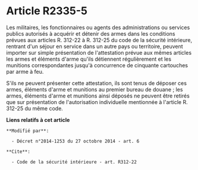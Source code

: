 # Article R2335-5

Les militaires, les fonctionnaires ou agents des administrations ou services publics autorisés à acquérir et détenir des
armes dans les conditions prévues aux articles R. 312-22 à R. 312-25 du code de la sécurité intérieure, rentrant d'un séjour
en service dans un autre pays ou territoire, peuvent importer sur simple présentation de l'attestation prévue aux mêmes
articles les armes et éléments d'arme qu'ils détiennent régulièrement et les munitions correspondantes jusqu'à concurrence de
cinquante cartouches par arme à feu. 

S'ils ne peuvent présenter cette attestation, ils sont tenus de déposer ces armes, éléments d'arme et munitions au premier
bureau de douane ; les armes, éléments d'arme et munitions ainsi déposés ne peuvent être retirés que sur présentation de
l'autorisation individuelle mentionnée à l'article R. 312-25 du même code.

**Liens relatifs à cet article**

	**Modifié par**:

	  - Décret n°2014-1253 du 27 octobre 2014 - art. 6

	**Cite**:

	  - Code de la sécurité intérieure - art. R312-22
